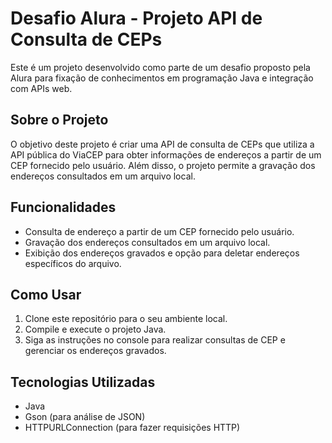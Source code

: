 # Desafio Alura - Projeto API de Consulta de CEPs

Este é um projeto desenvolvido como parte de um desafio proposto pela Alura para fixação de conhecimentos em programação Java e integração com APIs web.

## Sobre o Projeto

O objetivo deste projeto é criar uma API de consulta de CEPs que utiliza a API pública do ViaCEP para obter informações de endereços a partir de um CEP fornecido pelo usuário. Além disso, o projeto permite a gravação dos endereços consultados em um arquivo local.

## Funcionalidades

- Consulta de endereço a partir de um CEP fornecido pelo usuário.
- Gravação dos endereços consultados em um arquivo local.
- Exibição dos endereços gravados e opção para deletar endereços específicos do arquivo.

## Como Usar

1. Clone este repositório para o seu ambiente local.
2. Compile e execute o projeto Java.
3. Siga as instruções no console para realizar consultas de CEP e gerenciar os endereços gravados.

## Tecnologias Utilizadas

- Java
- Gson (para análise de JSON)
- HTTPURLConnection (para fazer requisições HTTP)

